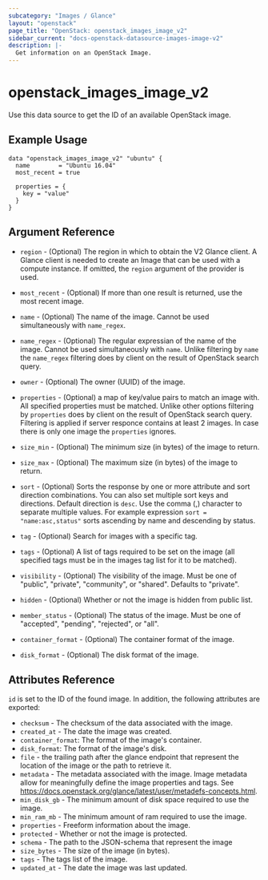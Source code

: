 ```yaml
---
subcategory: "Images / Glance"
layout: "openstack"
page_title: "OpenStack: openstack_images_image_v2"
sidebar_current: "docs-openstack-datasource-images-image-v2"
description: |-
  Get information on an OpenStack Image.
---
```


# openstack\_images\_image\_v2

Use this data source to get the ID of an available OpenStack image.

## Example Usage

```hcl
data "openstack_images_image_v2" "ubuntu" {
  name        = "Ubuntu 16.04"
  most_recent = true

  properties = {
    key = "value"
  }
}
```

## Argument Reference

* `region` - (Optional) The region in which to obtain the V2 Glance client. A
  Glance client is needed to create an Image that can be used with a compute
  instance. If omitted, the `region` argument of the provider is used.

* `most_recent` - (Optional) If more than one result is returned, use the most
  recent image.

* `name` - (Optional) The name of the image. Cannot be used simultaneously with
  `name_regex`.

* `name_regex` - (Optional) The regular expressian of the name of the image.
  Cannot be used simultaneously with `name`. Unlike filtering by `name` the
  `name_regex` filtering does by client on the result of OpenStack search
  query.

* `owner` - (Optional) The owner (UUID) of the image.

* `properties` - (Optional) a map of key/value pairs to match an image with.
  All specified properties must be matched. Unlike other options filtering by
  `properties` does by client on the result of OpenStack search query.
  Filtering is applied if server responce contains at least 2 images. In case
  there is only one image the `properties` ignores.

* `size_min` - (Optional) The minimum size (in bytes) of the image to return.

* `size_max` - (Optional) The maximum size (in bytes) of the image to return.

* `sort` - (Optional) Sorts the response by one or more attribute and sort
  direction combinations. You can also set multiple sort keys and directions.
  Default direction is `desc`. Use the comma (,) character to separate multiple
  values. For example expression `sort = "name:asc,status"` sorts ascending by
  name and descending by status.

* `tag` - (Optional) Search for images with a specific tag.

* `tags` - (Optional) A list of tags required to be set on the image (all
  specified tags must be in the images tag list for it to be matched).

* `visibility` - (Optional) The visibility of the image. Must be one of
  "public", "private", "community", or "shared". Defaults to "private".

* `hidden` - (Optional) Whether or not the image is hidden from public list.

* `member_status` - (Optional) The status of the image. Must be one of
  "accepted", "pending", "rejected", or "all".

* `container_format` - (Optional) The container format of the image.

* `disk_format` - (Optional) The disk format of the image.

## Attributes Reference

`id` is set to the ID of the found image. In addition, the following attributes
are exported:

* `checksum` - The checksum of the data associated with the image.
* `created_at` - The date the image was created.
* `container_format`: The format of the image's container.
* `disk_format`: The format of the image's disk.
* `file` - the trailing path after the glance endpoint that represent the
  location of the image or the path to retrieve it.
* `metadata` - The metadata associated with the image. Image metadata allow for
  meaningfully define the image properties and tags. See
  https://docs.openstack.org/glance/latest/user/metadefs-concepts.html.
* `min_disk_gb` - The minimum amount of disk space required to use the image.
* `min_ram_mb` - The minimum amount of ram required to use the image.
* `properties` - Freeform information about the image.
* `protected` - Whether or not the image is protected.
* `schema` - The path to the JSON-schema that represent the image
* `size_bytes` - The size of the image (in bytes).
* `tags` - The tags list of the image.
* `updated_at` - The date the image was last updated.
